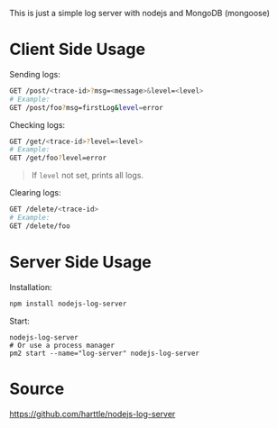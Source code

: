 This is just a simple log server with nodejs and MongoDB (mongoose) 

# Client Side Usage

Sending logs:

```bash
GET /post/<trace-id>?msg=<message>&level=<level>
# Example:
GET /post/foo?msg=firstLog&level=error
```

Checking logs:

```bash
GET /get/<trace-id>?level=<level>
# Example:
GET /get/foo?level=error
```

> If `level` not set, prints all logs.

Clearing logs:

```bash
GET /delete/<trace-id>
# Example:
GET /delete/foo
```

# Server Side Usage

Installation:

```bash
npm install nodejs-log-server
```

Start:

```
nodejs-log-server
# Or use a process manager
pm2 start --name="log-server" nodejs-log-server
```

# Source

https://github.com/harttle/nodejs-log-server
